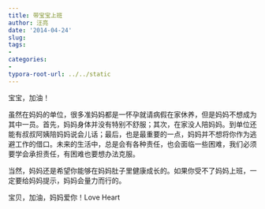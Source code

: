 ```yaml
---
title: 带宝宝上班
author: 汪亮
date: '2014-04-24'
slug: 
tags:
- 
categories:
- 
typora-root-url: ../../static
---
```

宝宝，加油！

虽然在妈妈的单位，很多准妈妈都是一怀孕就请病假在家休养，但是妈妈不想成为其中一员。首先，妈妈身体并没有特别不舒服；其次，在家没人陪妈妈。到单位还能有叔叔阿姨陪妈妈说会儿话；最后，也是最重要的一点，妈妈并不想将你作为逃避工作的借口。未来的生活中，总是会有各种责任，也会面临一些困难，我们必须要学会承担责任，有困难也要想办法克服。

当然，妈妈还是希望你能够在妈妈肚子里健康成长的。如果你受不了妈妈上班，一定要给妈妈提示，妈妈会量力而行的。

宝贝，加油，妈妈爱你！Love Heart
